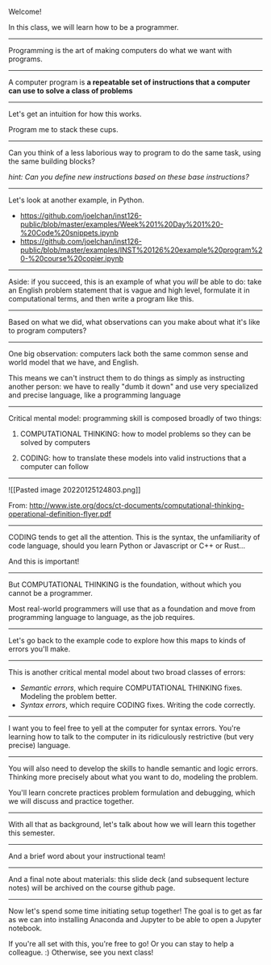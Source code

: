 Welcome!

In this class, we will learn how to be a programmer.

---

Programming is the art of making computers do what we want with programs. 
 
---

A computer program is **a repeatable set of instructions that a computer can use to solve a class of problems**

---
Let's get an intuition for how this works.

Program me to stack these cups.

---

Can you think of a less laborious way to program to do the same task, using the same building blocks? 

*hint: Can you define new instructions based on these base instructions?*

---

Let's look at another example, in Python.
- https://github.com/joelchan/inst126-public/blob/master/examples/Week%201%20Day%201%20-%20Code%20snippets.ipynb
- https://github.com/joelchan/inst126-public/blob/master/examples/INST%20126%20example%20program%20-%20course%20copier.ipynb

---

Aside: if you succeed, this is an example of what you *will* be able to do: take an English problem statement that is vague and high level, formulate it in computational terms, and then write a program like this.

---
Based on what we did, what observations can you make about what it's like to program computers?

---

One big observation: computers lack both the same common sense and world model that we have, and English. 

This means we can't instruct them to do things as simply as instructing another person: we have to really "dumb it down" and use very specialized and precise language, like a programming language

---

Critical mental model: programming skill is composed broadly of two things:
1. COMPUTATIONAL THINKING: how to model problems so they can be solved by computers
2) CODING: how to translate these models into valid instructions that a computer can follow

---
![[Pasted image 20220125124803.png]]

From:  http://www.iste.org/docs/ct-documents/computational-thinking-operational-definition-flyer.pdf

---

CODING tends to get all the attention. This is the syntax, the unfamiliarity of code language, should you learn Python or Javascript or C++ or Rust...

And this is important!

---

But COMPUTATIONAL THINKING is the foundation, without which you cannot be a programmer. 

Most real-world programmers will use that as a foundation and move from programming language to language, as the job requires.

---

Let's go back to the example code to explore how this maps to kinds of errors you'll make.

---

This is another critical mental model about two broad classes of errors:
- *Semantic errors*, which require COMPUTATIONAL THINKING fixes. Modeling the problem better.
- *Syntax errors*, which require CODING fixes. Writing the code correctly.

---

I want you to feel free to yell at the computer for syntax errors. You're learning how to talk to the computer in its ridiculously restrictive (but very precise) language.

---

You will also need to develop the skills to handle semantic and logic errors. Thinking more precisely about what you want to do, modeling the problem.

You'll learn concrete practices problem formulation and debugging, which we will discuss and practice together.

---

With all that as background, let's talk about how we will learn this together this semester.

---

And a brief word about your instructional team!

---

And a final note about materials: this slide deck (and subsequent lecture notes) will be archived on the course github page. 

---

Now let's spend some time initiating setup together! The goal is to get as far as we can into installing Anaconda and Jupyter to be able to open a Jupyter notebook.

If you're all set with this, you're free to go! Or you can stay to help a colleague. :) Otherwise, see you next class!
